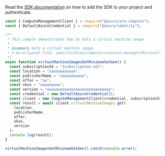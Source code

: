 Read the [SDK documentation](https://github.com/Azure/azure-sdk-for-js/blob/%40azure%2Farm-compute_17.3.1/sdk/compute/arm-compute/README.md) on how to add the SDK to your project and authenticate.

```javascript
const { ComputeManagementClient } = require("@azure/arm-compute");
const { DefaultAzureCredential } = require("@azure/identity");

/**
 * This sample demonstrates how to Gets a virtual machine image.
 *
 * @summary Gets a virtual machine image.
 * x-ms-original-file: specification/compute/resource-manager/Microsoft.Compute/stable/2021-11-01/examples/compute/VirtualMachineImages_Get_MinimumSet_Gen.json
 */
async function virtualMachineImagesGetMinimumSetGen() {
  const subscriptionId = "{subscription-id}";
  const location = "aaaaaaaaaaaa";
  const publisherName = "aaaaaaaaaaa";
  const offer = "aa";
  const skus = "aaaaaaaaa";
  const version = "aaaaaaaaaaaaaaaaaaaaaaaaaaaaa";
  const credential = new DefaultAzureCredential();
  const client = new ComputeManagementClient(credential, subscriptionId);
  const result = await client.virtualMachineImages.get(
    location,
    publisherName,
    offer,
    skus,
    version
  );
  console.log(result);
}

virtualMachineImagesGetMinimumSetGen().catch(console.error);
```
